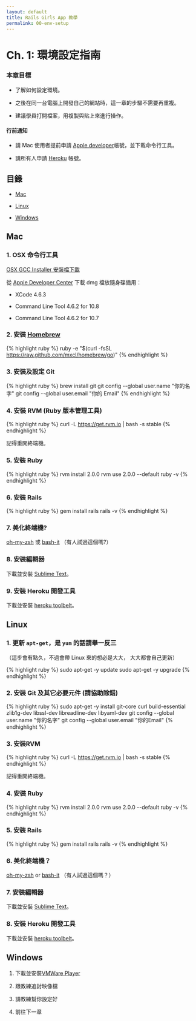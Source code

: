 ```yaml
---
layout: default
title: Rails Girls App 教學
permalink: 00-env-setup
---
```


# Ch. 1: 環境設定指南

### 本章目標

* 了解如何設定環境。

* 之後在同一台電腦上開發自己的網站時，這一章的步驟不需要再重複。

* 建議學員打開檔案，用複製與貼上來進行操作。

#### 行前通知

* 請 Mac 使用者提前申請 [Apple developer](https://developer.apple.com/downloads/index.action)帳號，並下載命令行工具。

* 請所有人申請 [Heroku](https://www.heroku.com/) 帳號。

## 目錄

* [Mac](#mac)

* [Linux](#linux)

* [Windows](#windows)

## Mac

### 1. OSX 命令行工具

  [OSX GCC Installer 安裝檔下載](https://github.com/kennethreitz/osx-gcc-installer/downloads)

  從 [Apple Developer Center](https://developer.apple.com/) 下載 dmg 檔放隨身碟備用：

  * XCode 4.6.3

  * Command Line Tool 4.6.2 for 10.8

  * Command Line Tool 4.6.2 for 10.7

### 2. 安裝 [Homebrew](http://brew.sh/index_zh-tw.html)

{% highlight ruby %}
ruby -e "$(curl -fsSL https://raw.github.com/mxcl/homebrew/go)"
{% endhighlight %}

### 3. 安裝及設定 Git

{% highlight ruby %}
brew install git
git config --global user.name "你的名字"
git config --global user.email "你的 Email"
{% endhighlight %}

### 4. 安裝 RVM (Ruby 版本管理工具)

{% highlight ruby %}
curl -L https://get.rvm.io | bash -s stable
{% endhighlight %}

記得重開終端機。

### 5. 安裝 Ruby

{% highlight ruby %}
rvm install 2.0.0
rvm use 2.0.0 --default
ruby -v
{% endhighlight %}

### 6. 安裝 Rails

{% highlight ruby %}
gem install rails
rails -v
{% endhighlight %}

### 7. 美化終端機?

  [oh-my-zsh](https://github.com/robbyrussell/oh-my-zsh) 或 [bash-it](https://github.com/revans/bash-it) （有人試過這個嗎?）

### 8. 安裝編輯器

  下載並安裝 [Sublime Text](http://www.sublimetext.com/)。

### 9. 安裝 Heroku 開發工具

  下載並安裝 [heroku toolbelt](https://toolbelt.heroku.com/)。

## Linux

### 1. 更新 `apt-get`，是 `yum` 的話請舉一反三

  （這步會有點久，不過會帶 Linux 來的想必是大大， 大大都會自己更新）

{% highlight ruby %}
sudo apt-get -y update
sudo apt-get -y upgrade
{% endhighlight %}

### 2. 安裝 Git 及其它必要元件 (請協助除錯)

{% highlight ruby %}
sudo apt-get -y install git-core curl build-essential zlib1g-dev libssl-dev libreadline-dev libyaml-dev
git config --global user.name "你的名字"
git config --global user.email "你的Email"
{% endhighlight %}

### 3. 安裝RVM

{% highlight ruby %}
curl -L https://get.rvm.io | bash -s stable
{% endhighlight %}

  記得重開終端機。

### 4. 安裝 Ruby

{% highlight ruby %}
rvm install 2.0.0
rvm use 2.0.0 --default
ruby -v
{% endhighlight %}

### 5. 安裝 Rails

{% highlight ruby %}
gem install rails
rails -v
{% endhighlight %}

### 6. 美化終端機？

  [oh-my-zsh](https://github.com/robbyrussell/oh-my-zsh) or [bash-it](https://github.com/revans/bash-it) （有人試過這個嗎？）

### 7. 安裝編輯器

  下載並安裝 [Sublime Text](http://www.sublimetext.com/)。

### 8. 安裝 Heroku 開發工具

  下載並安裝 [heroku toolbelt](https://toolbelt.heroku.com/)。

## Windows

  1. 下載並安裝[VMWare Player](http://www.vmware.com/products/player/)

  2. 跟教練追討映像檔

  3. 請教練幫你設定好

  4. 前往下一章
